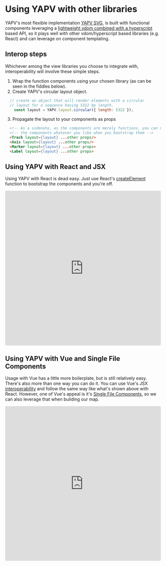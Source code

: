 # Using YAPV with other libraries

YAPV's most flexible implementation [YAPV SVG](https://www.npmjs.com/package/@yapv/svg), is built with functional components leveraging a [lightweight vdom combined with a hyperscript](https://github.com/jorgebucaran/hyperapp/tree/18bfb9b34a98c02faf4c67041b8d7e91ad32c306) based API, so it plays well with other vdom/hyperscript based libraries (e.g. React) and can leverage on component templating.

## Interop steps

Whichever among the view libraries you choose to integrate with, interoperability will involve these simple steps.

1. Wrap the function components using your chosen library (as can be seen in the fiddles below).
2. Create YAPV's circular layout object.
```javascript
  // create an object that will render elements with a circular
  // layout for a sequence having 5322 bp length.
	const layout = YAPV.layout.circular({ length: 5322 });
```
3. Propagate the layout to your components as props
```html
  <!-- As a sidenote, as the components are merely functions, you can name -->
  <!-- the components whatever you like when you bootstrap them -->
  <Track layout={layout} ...other props/>
  <Axis layout={layout} ...other props/>
  <Marker layout={layout} ...other props>
  <Label layout={layout} ...other props>
```


## Using YAPV with React and JSX

Using YAPV with React is dead easy. Just use React's [createElement](https://reactjs.org/docs/react-api.html#createelement) function to bootstrap the components and you're off.

<iframe
     src="https://codesandbox.io/embed/hopeful-hugle-zm0cg?autoresize=1&fontsize=14&hidenavigation=1&module=%2Fsrc%2FApp.js&theme=light"
     style="width:100%; height:500px; border:0; border-radius: 4px; overflow:hidden;"
     title="hopeful-hugle-zm0cg"
     allow="accelerometer; ambient-light-sensor; camera; encrypted-media; geolocation; gyroscope; hid; microphone; midi; payment; usb; vr"
     sandbox="allow-forms allow-modals allow-popups allow-presentation allow-same-origin allow-scripts"
></iframe>

## Using YAPV with Vue and Single File Components

Usage with Vue has a little more boilerplate, but is still relatively easy. There's also more than one way you can do it. You can use Vue's JSX [interoperability](https://vuejs.org/v2/guide/render-function.html) and follow the same way like what's shown above with React. However, one of Vue's appeal is it's [Single File Components](https://vuejs.org/v2/guide/single-file-components.html), so we can also leverage that when building our map.

<iframe
     src="https://codesandbox.io/embed/spring-shadow-dfzyu?autoresize=1&fontsize=14&hidenavigation=1&module=%2Fsrc%2FApp.vue&theme=light"
     style="width:100%; height:500px; border:0; border-radius: 4px; overflow:hidden;"
     title="spring-shadow-dfzyu"
     allow="accelerometer; ambient-light-sensor; camera; encrypted-media; geolocation; gyroscope; hid; microphone; midi; payment; usb; vr"
     sandbox="allow-forms allow-modals allow-popups allow-presentation allow-same-origin allow-scripts"
   >
</iframe>

